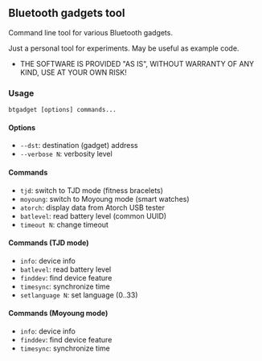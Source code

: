## Bluetooth gadgets tool

Command line tool for various Bluetooth gadgets.

Just a personal tool for experiments. May be useful as example code.

* THE SOFTWARE IS PROVIDED "AS IS", WITHOUT WARRANTY OF ANY KIND, USE AT YOUR OWN RISK!

### Usage

`btgadget [options] commands...`

#### Options

- `--dst`: destination (gadget) address  
- `--verbose N`: verbosity level  

#### Commands

- `tjd`: switch to TJD mode (fitness bracelets)  
- `moyoung`: switch to Moyoung mode (smart watches)  
- `atorch`: display data from Atorch USB tester  
- `batlevel`: read battery level (common UUID)  
- `timeout N`: change timeout  

#### Commands (TJD mode)

- `info`: device info  
- `batlevel`: read battery level  
- `finddev`: find device feature  
- `timesync`: synchronize time  
- `setlanguage N`: set language (0..33)  

#### Commands (Moyoung mode)

- `info`: device info  
- `finddev`: find device feature  
- `timesync`: synchronize time  


